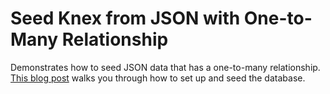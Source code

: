 # Seed Knex from JSON with One-to-Many Relationship

Demonstrates how to seed JSON data that has a one-to-many relationship. [This blog post](https://medium.com/@jaeger.rob/seed-knex-postgresql-database-with-json-data-3677c6e7c9bc) walks you through how to set up and seed the database.